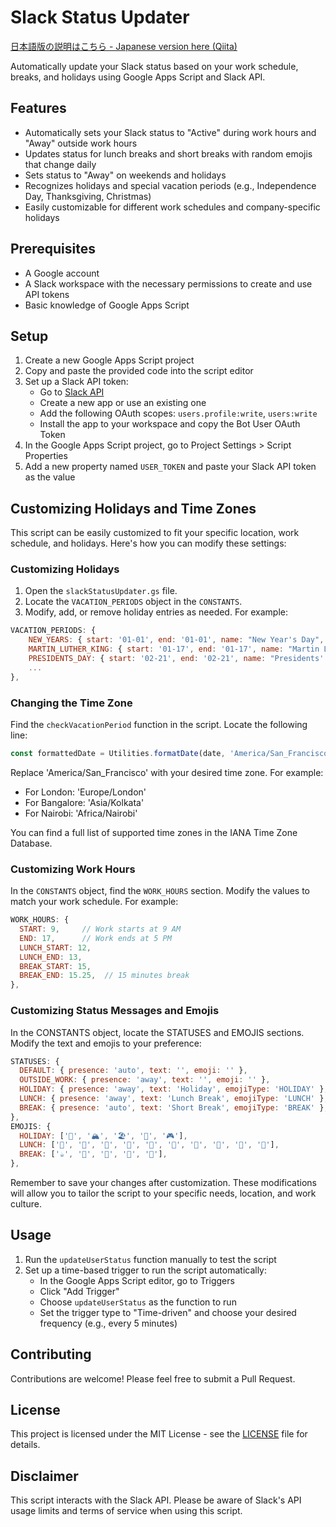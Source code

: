 # Slack Status Updater

[日本語版の説明はこちら - Japanese version here (Qiita)](https://qiita.com/seigo/items/7e1e3fb34409fc5b1726)

Automatically update your Slack status based on your work schedule, breaks, and holidays using Google Apps Script and Slack API.

## Features

- Automatically sets your Slack status to "Active" during work hours and "Away" outside work hours
- Updates status for lunch breaks and short breaks with random emojis that change daily
- Sets status to "Away" on weekends and holidays
- Recognizes holidays and special vacation periods (e.g., Independence Day, Thanksgiving, Christmas)
- Easily customizable for different work schedules and company-specific holidays

## Prerequisites

- A Google account
- A Slack workspace with the necessary permissions to create and use API tokens
- Basic knowledge of Google Apps Script

## Setup

1. Create a new Google Apps Script project
2. Copy and paste the provided code into the script editor
3. Set up a Slack API token:
   - Go to [Slack API](https://api.slack.com/)
   - Create a new app or use an existing one
   - Add the following OAuth scopes: `users.profile:write`, `users:write`
   - Install the app to your workspace and copy the Bot User OAuth Token
4. In the Google Apps Script project, go to Project Settings > Script Properties
5. Add a new property named `USER_TOKEN` and paste your Slack API token as the value

## Customizing Holidays and Time Zones

This script can be easily customized to fit your specific location, work schedule, and holidays. Here's how you can modify these settings:

### Customizing Holidays

1. Open the `slackStatusUpdater.gs` file.
2. Locate the `VACATION_PERIODS` object in the `CONSTANTS`.
3. Modify, add, or remove holiday entries as needed. For example:

```javascript
VACATION_PERIODS: {
    NEW_YEARS: { start: '01-01', end: '01-01', name: "New Year's Day", emoji: '🎉' },
    MARTIN_LUTHER_KING: { start: '01-17', end: '01-17', name: "Martin Luther King Jr. Day", emoji: '✊🏾' },
    PRESIDENTS_DAY: { start: '02-21', end: '02-21', name: "Presidents' Day", emoji: '🇺🇸' },
    ...
},
```

### Changing the Time Zone

Find the `checkVacationPeriod` function in the script.
Locate the following line:

```javascript
const formattedDate = Utilities.formatDate(date, 'America/San_Francisco', 'MM-dd');
```

Replace 'America/San_Francisco' with your desired time zone. For example:

- For London: 'Europe/London'
- For Bangalore: 'Asia/Kolkata'
- For Nairobi: 'Africa/Nairobi'

You can find a full list of supported time zones in the IANA Time Zone Database.

### Customizing Work Hours

In the `CONSTANTS` object, find the `WORK_HOURS` section.
Modify the values to match your work schedule. For example:

```javascript
WORK_HOURS: {
  START: 9,     // Work starts at 9 AM
  END: 17,      // Work ends at 5 PM
  LUNCH_START: 12,
  LUNCH_END: 13,
  BREAK_START: 15,
  BREAK_END: 15.25,  // 15 minutes break
},
```

### Customizing Status Messages and Emojis

In the CONSTANTS object, locate the STATUSES and EMOJIS sections.
Modify the text and emojis to your preference:

```javascript
STATUSES: {
  DEFAULT: { presence: 'auto', text: '', emoji: '' },
  OUTSIDE_WORK: { presence: 'away', text: '', emoji: '' },
  HOLIDAY: { presence: 'away', text: 'Holiday', emojiType: 'HOLIDAY' },
  LUNCH: { presence: 'away', text: 'Lunch Break', emojiType: 'LUNCH' },
  BREAK: { presence: 'auto', text: 'Short Break', emojiType: 'BREAK' },
},
EMOJIS: {
  HOLIDAY: ['🌴', '🏔️', '🏖️', '📖', '🎮'],
  LUNCH: ['🍱', '🍛', '🍜', '🍝', '🍣', '🍙', '🍔', '🥪', '🥗', '🍕'],
  BREAK: ['☕', '🍵', '🥤', '🍡', '🍩'],
},
```

Remember to save your changes after customization. These modifications will allow you to tailor the script to your specific needs, location, and work culture.

## Usage

1. Run the `updateUserStatus` function manually to test the script
2. Set up a time-based trigger to run the script automatically:
   - In the Google Apps Script editor, go to Triggers
   - Click "Add Trigger"
   - Choose `updateUserStatus` as the function to run
   - Set the trigger type to "Time-driven" and choose your desired frequency (e.g., every 5 minutes)

## Contributing

Contributions are welcome! Please feel free to submit a Pull Request.

## License

This project is licensed under the MIT License - see the [LICENSE](LICENSE) file for details.

## Disclaimer

This script interacts with the Slack API. Please be aware of Slack's API usage limits and terms of service when using this script.
